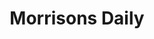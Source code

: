 ---
title: "Morrisons Daily"
url: /blackpool/morrisons-daily-whitegate-drive/
shop: Lebensmittel
---